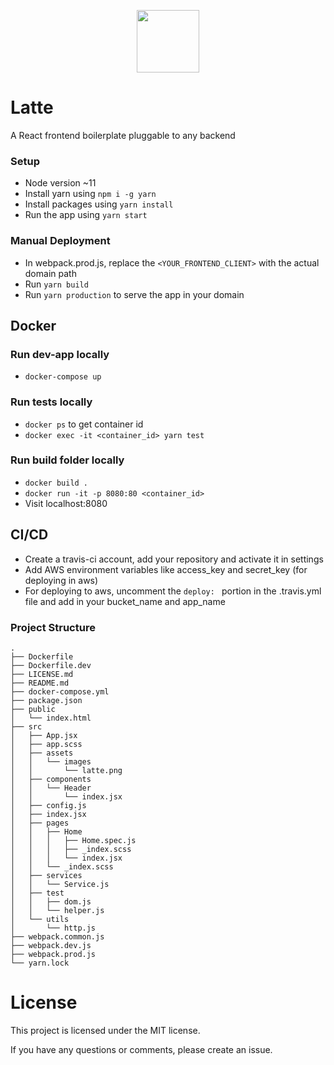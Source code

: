 <p align="center">
  <img width="100" src="https://raw.githubusercontent.com/msintaha/latte/master/src/assets/images/latte.png">
</p>

# Latte
A React frontend boilerplate pluggable to any backend

### Setup
- Node version ~11
- Install yarn using `npm i -g yarn`
- Install packages using `yarn install`
- Run the app using `yarn start`

### Manual Deployment
- In webpack.prod.js, replace the `<YOUR_FRONTEND_CLIENT>` with the actual domain path
- Run `yarn build`
- Run `yarn production` to serve the app in your domain

## Docker
### Run dev-app locally
- `docker-compose up`
### Run tests locally
- `docker ps` to get container id
- `docker exec -it <container_id> yarn test`
### Run build folder locally
- `docker build .`
- `docker run -it -p 8080:80 <container_id>`
- Visit localhost:8080

## CI/CD
- Create a travis-ci account, add your repository and activate it in settings
- Add AWS environment variables like access_key and secret_key (for deploying in aws)
- For deploying to aws, uncomment the `deploy: ` portion in the .travis.yml file and add in your bucket_name and app_name

### Project Structure

```
.
├── Dockerfile
├── Dockerfile.dev
├── LICENSE.md
├── README.md
├── docker-compose.yml
├── package.json
├── public
│   └── index.html
├── src
│   ├── App.jsx
│   ├── app.scss
│   ├── assets
│   │   └── images
│   │       └── latte.png
│   ├── components
│   │   └── Header
│   │       └── index.jsx
│   ├── config.js
│   ├── index.jsx
│   ├── pages
│   │   ├── Home
│   │   │   ├── Home.spec.js
│   │   │   ├── _index.scss
│   │   │   └── index.jsx
│   │   └── _index.scss
│   ├── services
│   │   └── Service.js
│   ├── test
│   │   ├── dom.js
│   │   └── helper.js
│   └── utils
│       └── http.js
├── webpack.common.js
├── webpack.dev.js
├── webpack.prod.js
└── yarn.lock
```

# License
This project is licensed under the MIT license.

If you have any questions or comments, please create an issue.
